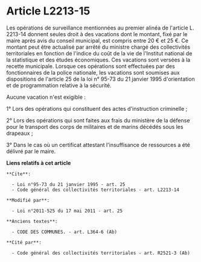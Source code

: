 # Article L2213-15

Les opérations de surveillance mentionnées au premier alinéa de l'article  L. 2213-14 donnent seules droit à des vacations
dont le montant, fixé par le maire après avis du conseil municipal, est compris entre 20 € et 25 €. Ce montant peut être
actualisé par arrêté du ministre chargé des collectivités territoriales en fonction de l'indice du coût de la vie de
l'Institut national de la statistique et des études économiques. Ces vacations sont versées à la recette municipale. Lorsque
ces opérations sont effectuées par des fonctionnaires de la police nationale, les vacations sont soumises aux dispositions de
l'article 25 de la loi n° 95-73 du 21 janvier 1995 d'orientation et de programmation relative à la sécurité. 

Aucune vacation n'est exigible : 

1° Lors des opérations qui constituent des actes d'instruction criminelle ; 

2° Lors des opérations qui sont faites aux frais du ministère de la défense pour le transport des corps de militaires et de
marins décédés sous les drapeaux ; 

3° Dans le cas où un certificat attestant l'insuffisance de ressources a été délivré par le maire.

**Liens relatifs à cet article**

	**Cite**:

	  - Loi n°95-73 du 21 janvier 1995 - art. 25
	  - Code général des collectivités territoriales - art. L2213-14

	**Modifié par**:

	  - Loi n°2011-525 du 17 mai 2011 - art. 25

	**Anciens textes**:

	  - CODE DES COMMUNES. - art. L364-6 (Ab)

	**Cité par**:

	  - Code général des collectivités territoriales - art. R2521-3 (Ab)
